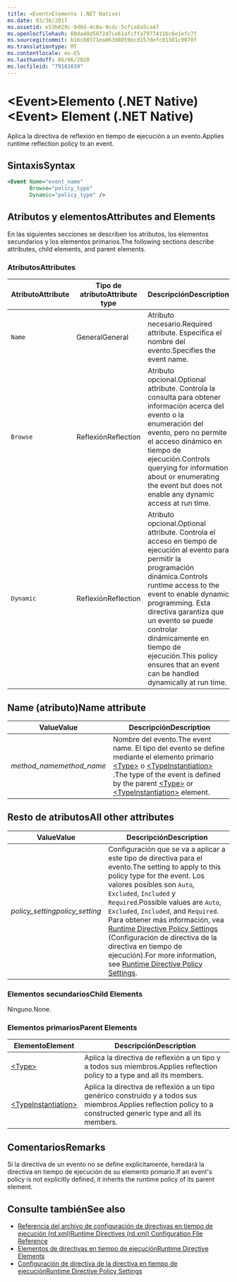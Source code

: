 ```yaml
---
title: <Event>Elemento (.NET Native)
ms.date: 03/30/2017
ms.assetid: e53b029c-9d6d-4c0a-9cdc-5cfca8a5ca47
ms.openlocfilehash: 60da48d5872d7ce61afcffa7977411bc6e1efc7f
ms.sourcegitcommit: b16c00371ea06398859ecd157defc81301c9070f
ms.translationtype: MT
ms.contentlocale: es-ES
ms.lasthandoff: 06/06/2020
ms.locfileid: "79181039"
---
```

# <a name="event-element-net-native"></a><span data-ttu-id="fb5b5-102">\<Event>Elemento (.NET Native)</span><span class="sxs-lookup"><span data-stu-id="fb5b5-102">\<Event> Element (.NET Native)</span></span>
<span data-ttu-id="fb5b5-103">Aplica la directiva de reflexión en tiempo de ejecución a un evento.</span><span class="sxs-lookup"><span data-stu-id="fb5b5-103">Applies runtime reflection policy to an event.</span></span>  
  
## <a name="syntax"></a><span data-ttu-id="fb5b5-104">Sintaxis</span><span class="sxs-lookup"><span data-stu-id="fb5b5-104">Syntax</span></span>  
  
```xml  
<Event Name="event_name"
       Browse="policy_type"
       Dynamic="policy_type" />  
```  
  
## <a name="attributes-and-elements"></a><span data-ttu-id="fb5b5-105">Atributos y elementos</span><span class="sxs-lookup"><span data-stu-id="fb5b5-105">Attributes and Elements</span></span>  
 <span data-ttu-id="fb5b5-106">En las siguientes secciones se describen los atributos, los elementos secundarios y los elementos primarios.</span><span class="sxs-lookup"><span data-stu-id="fb5b5-106">The following sections describe attributes, child elements, and parent elements.</span></span>  
  
### <a name="attributes"></a><span data-ttu-id="fb5b5-107">Atributos</span><span class="sxs-lookup"><span data-stu-id="fb5b5-107">Attributes</span></span>  
  
|<span data-ttu-id="fb5b5-108">Atributo</span><span class="sxs-lookup"><span data-stu-id="fb5b5-108">Attribute</span></span>|<span data-ttu-id="fb5b5-109">Tipo de atributo</span><span class="sxs-lookup"><span data-stu-id="fb5b5-109">Attribute type</span></span>|<span data-ttu-id="fb5b5-110">Descripción</span><span class="sxs-lookup"><span data-stu-id="fb5b5-110">Description</span></span>|  
|---------------|--------------------|-----------------|  
|`Name`|<span data-ttu-id="fb5b5-111">General</span><span class="sxs-lookup"><span data-stu-id="fb5b5-111">General</span></span>|<span data-ttu-id="fb5b5-112">Atributo necesario.</span><span class="sxs-lookup"><span data-stu-id="fb5b5-112">Required attribute.</span></span> <span data-ttu-id="fb5b5-113">Especifica el nombre del evento.</span><span class="sxs-lookup"><span data-stu-id="fb5b5-113">Specifies the event name.</span></span>|  
|`Browse`|<span data-ttu-id="fb5b5-114">Reflexión</span><span class="sxs-lookup"><span data-stu-id="fb5b5-114">Reflection</span></span>|<span data-ttu-id="fb5b5-115">Atributo opcional.</span><span class="sxs-lookup"><span data-stu-id="fb5b5-115">Optional attribute.</span></span> <span data-ttu-id="fb5b5-116">Controla la consulta para obtener información acerca del evento o la enumeración del evento, pero no permite el acceso dinámico en tiempo de ejecución.</span><span class="sxs-lookup"><span data-stu-id="fb5b5-116">Controls querying for information about or enumerating the event but does not enable any dynamic access at run time.</span></span>|  
|`Dynamic`|<span data-ttu-id="fb5b5-117">Reflexión</span><span class="sxs-lookup"><span data-stu-id="fb5b5-117">Reflection</span></span>|<span data-ttu-id="fb5b5-118">Atributo opcional.</span><span class="sxs-lookup"><span data-stu-id="fb5b5-118">Optional attribute.</span></span> <span data-ttu-id="fb5b5-119">Controla el acceso en tiempo de ejecución al evento para permitir la programación dinámica.</span><span class="sxs-lookup"><span data-stu-id="fb5b5-119">Controls runtime access to the event to enable dynamic programming.</span></span> <span data-ttu-id="fb5b5-120">Esta directiva garantiza que un evento se puede controlar dinámicamente en tiempo de ejecución.</span><span class="sxs-lookup"><span data-stu-id="fb5b5-120">This policy ensures that an event can be handled dynamically at run time.</span></span>|  
  
## <a name="name-attribute"></a><span data-ttu-id="fb5b5-121">Name (atributo)</span><span class="sxs-lookup"><span data-stu-id="fb5b5-121">Name attribute</span></span>  
  
|<span data-ttu-id="fb5b5-122">Value</span><span class="sxs-lookup"><span data-stu-id="fb5b5-122">Value</span></span>|<span data-ttu-id="fb5b5-123">Descripción</span><span class="sxs-lookup"><span data-stu-id="fb5b5-123">Description</span></span>|  
|-----------|-----------------|  
|<span data-ttu-id="fb5b5-124">*method_name*</span><span class="sxs-lookup"><span data-stu-id="fb5b5-124">*method_name*</span></span>|<span data-ttu-id="fb5b5-125">Nombre del evento.</span><span class="sxs-lookup"><span data-stu-id="fb5b5-125">The event name.</span></span> <span data-ttu-id="fb5b5-126">El tipo del evento se define mediante el elemento primario [\<Type>](type-element-net-native.md) o [\<TypeInstantiation>](typeinstantiation-element-net-native.md) .</span><span class="sxs-lookup"><span data-stu-id="fb5b5-126">The type of the event is defined by the parent [\<Type>](type-element-net-native.md) or [\<TypeInstantiation>](typeinstantiation-element-net-native.md) element.</span></span>|  
  
## <a name="all-other-attributes"></a><span data-ttu-id="fb5b5-127">Resto de atributos</span><span class="sxs-lookup"><span data-stu-id="fb5b5-127">All other attributes</span></span>  
  
|<span data-ttu-id="fb5b5-128">Value</span><span class="sxs-lookup"><span data-stu-id="fb5b5-128">Value</span></span>|<span data-ttu-id="fb5b5-129">Descripción</span><span class="sxs-lookup"><span data-stu-id="fb5b5-129">Description</span></span>|  
|-----------|-----------------|  
|<span data-ttu-id="fb5b5-130">*policy_setting*</span><span class="sxs-lookup"><span data-stu-id="fb5b5-130">*policy_setting*</span></span>|<span data-ttu-id="fb5b5-131">Configuración que se va a aplicar a este tipo de directiva para el evento.</span><span class="sxs-lookup"><span data-stu-id="fb5b5-131">The setting to apply to this policy type for the event.</span></span> <span data-ttu-id="fb5b5-132">Los valores posibles son `Auto`, `Excluded`, `Included` y `Required`.</span><span class="sxs-lookup"><span data-stu-id="fb5b5-132">Possible values are `Auto`, `Excluded`, `Included`, and `Required`.</span></span> <span data-ttu-id="fb5b5-133">Para obtener más información, vea [Runtime Directive Policy Settings](runtime-directive-policy-settings.md) (Configuración de directiva de la directiva en tiempo de ejecución).</span><span class="sxs-lookup"><span data-stu-id="fb5b5-133">For more information, see [Runtime Directive Policy Settings](runtime-directive-policy-settings.md).</span></span>|  
  
### <a name="child-elements"></a><span data-ttu-id="fb5b5-134">Elementos secundarios</span><span class="sxs-lookup"><span data-stu-id="fb5b5-134">Child Elements</span></span>  
 <span data-ttu-id="fb5b5-135">Ninguno.</span><span class="sxs-lookup"><span data-stu-id="fb5b5-135">None.</span></span>  
  
### <a name="parent-elements"></a><span data-ttu-id="fb5b5-136">Elementos primarios</span><span class="sxs-lookup"><span data-stu-id="fb5b5-136">Parent Elements</span></span>  
  
|<span data-ttu-id="fb5b5-137">Elemento</span><span class="sxs-lookup"><span data-stu-id="fb5b5-137">Element</span></span>|<span data-ttu-id="fb5b5-138">Descripción</span><span class="sxs-lookup"><span data-stu-id="fb5b5-138">Description</span></span>|  
|-------------|-----------------|  
|[\<Type>](type-element-net-native.md)|<span data-ttu-id="fb5b5-139">Aplica la directiva de reflexión a un tipo y a todos sus miembros.</span><span class="sxs-lookup"><span data-stu-id="fb5b5-139">Applies reflection policy to a type and all its members.</span></span>|  
|[\<TypeInstantiation>](typeinstantiation-element-net-native.md)|<span data-ttu-id="fb5b5-140">Aplica la directiva de reflexión a un tipo genérico construido y a todos sus miembros.</span><span class="sxs-lookup"><span data-stu-id="fb5b5-140">Applies reflection policy to a constructed generic type and all its members.</span></span>|  
  
## <a name="remarks"></a><span data-ttu-id="fb5b5-141">Comentarios</span><span class="sxs-lookup"><span data-stu-id="fb5b5-141">Remarks</span></span>  
 <span data-ttu-id="fb5b5-142">Si la directiva de un evento no se define explícitamente, heredará la directiva en tiempo de ejecución de su elemento primario.</span><span class="sxs-lookup"><span data-stu-id="fb5b5-142">If an event's policy is not explicitly defined, it inherits the runtime policy of its parent element.</span></span>  
  
## <a name="see-also"></a><span data-ttu-id="fb5b5-143">Consulte también</span><span class="sxs-lookup"><span data-stu-id="fb5b5-143">See also</span></span>

- [<span data-ttu-id="fb5b5-144">Referencia del archivo de configuración de directivas en tiempo de ejecución (rd.xml)</span><span class="sxs-lookup"><span data-stu-id="fb5b5-144">Runtime Directives (rd.xml) Configuration File Reference</span></span>](runtime-directives-rd-xml-configuration-file-reference.md)
- [<span data-ttu-id="fb5b5-145">Elementos de directivas en tiempo de ejecución</span><span class="sxs-lookup"><span data-stu-id="fb5b5-145">Runtime Directive Elements</span></span>](runtime-directive-elements.md)
- [<span data-ttu-id="fb5b5-146">Configuración de directiva de la directiva en tiempo de ejecución</span><span class="sxs-lookup"><span data-stu-id="fb5b5-146">Runtime Directive Policy Settings</span></span>](runtime-directive-policy-settings.md)

